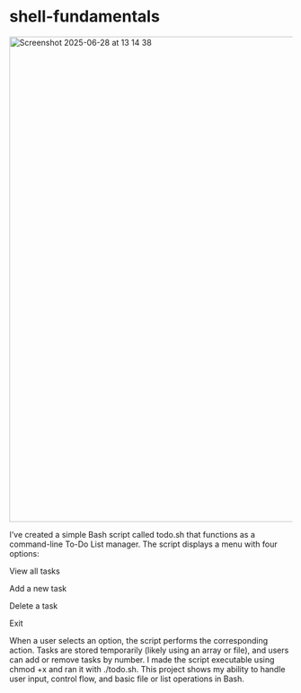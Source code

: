# shell-fundamentals



<img width="865" alt="Screenshot 2025-06-28 at 13 14 38" src="https://github.com/user-attachments/assets/aa930329-7790-4888-a5c8-6ec96fe8ea19" />




I’ve created a simple Bash script called todo.sh that functions as a command-line To-Do List manager. The script displays a menu with four options:

View all tasks

Add a new task

Delete a task

Exit

When a user selects an option, the script performs the corresponding action. Tasks are stored temporarily (likely using an array or file), and users can add or remove tasks by number. I made the script executable using chmod +x and ran it with ./todo.sh. This project shows my ability to handle user input, control flow, and basic file or list operations in Bash.
